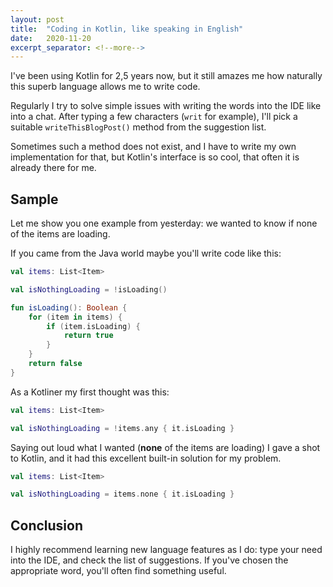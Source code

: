 ```yaml
---
layout: post
title:  "Coding in Kotlin, like speaking in English"
date:   2020-11-20
excerpt_separator: <!--more-->
---
```

I've been using Kotlin for 2,5 years now, but it still amazes me how naturally this superb language allows me to write code.

Regularly I try to solve simple issues with writing the words into the IDE like into a chat. After typing a few characters (`writ` for example), I'll pick a suitable `writeThisBlogPost()` method from the suggestion list. 

Sometimes such a method does not exist, and I have to write my own implementation for that, but Kotlin's interface is so cool, that often it is already there for me.<!--more-->

## Sample
Let me show you one example from yesterday: we wanted to know if none of the items are loading.

If you came from the Java world maybe you'll write code like this:
```kotlin
val items: List<Item>

val isNothingLoading = !isLoading()

fun isLoading(): Boolean {
    for (item in items) {
        if (item.isLoading) {
            return true
        }
    }
    return false
}
```

As a Kotliner my first thought was this:
```kotlin
val items: List<Item>

val isNothingLoading = !items.any { it.isLoading }

```

Saying out loud what I wanted (**none** of the items are loading) I gave a shot to Kotlin, and it had this excellent built-in solution for my problem.
```kotlin
val items: List<Item>

val isNothingLoading = items.none { it.isLoading }

```

## Conclusion
I highly recommend learning new language features as I do: type your need into the IDE, and check the list of suggestions. If you've chosen the appropriate word, you'll often find something useful. 
